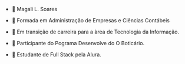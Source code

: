 - 🌱 Magali L. Soares

- 🌱 Formada em Administração de Empresas e Ciências Contábeis

- 🌱 Em transição de carreira para a àrea de Tecnologia da Informação.
- 🌱 Participante do Pograma Desenvolve do O Boticário.
- 🌱  Estudante de Full Stack pela Alura.

<!---
magalilsoares/magalilsoares is a ✨ special ✨ repository because its `README.md` (this file) appears on your GitHub profile.
You can click the Preview link to take a look at your changes.
--->
